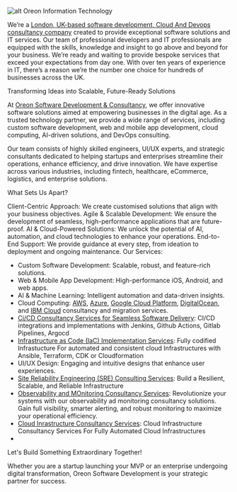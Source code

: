![alt Oreon Information Technology](https://www.oreonit.com/wp-content/uploads/2020/11/oreon_logo.svg)

We’re a [London, UK-based software development, Cloud And Devops consultancy company](https://www.oreonit.com/)  created to provide exceptional software solutions and IT services. Our team of professional developers and IT professionals are equipped with the skills, knowledge and insight to go above and beyond for your business. We’re ready and waiting to provide bespoke services that exceed your expectations from day one. With over ten years of experience in IT, there’s a reason we’re the number one choice for hundreds of businesses across the UK.


Transforming Ideas into Scalable, Future-Ready Solutions

At [Oreon Software Development & Consultancy](https://www.oreonit.com/), we offer innovative software solutions aimed at empowering businesses in the digital age. As a trusted technology partner, we provide a wide range of services, including custom software development, web and mobile app development, cloud computing, AI-driven solutions, and DevOps consulting.

Our team consists of highly skilled engineers, UI/UX experts, and strategic consultants dedicated to helping startups and enterprises streamline their operations, enhance efficiency, and drive innovation. We have expertise across various industries, including fintech, healthcare, eCommerce, logistics, and enterprise solutions.

What Sets Us Apart?

Client-Centric Approach:  We create customised solutions that align with your business objectives.
Agile & Scalable Development: We ensure the development of seamless, high-performance applications that are future-proof.
AI & Cloud-Powered Solutions: We unlock the potential of AI, automation, and cloud technologies to enhance your operations.
End-to-End Support: We provide guidance at every step, from ideation to deployment and ongoing maintenance.
Our Services:

- Custom Software Development: Scalable, robust, and feature-rich solutions.
- Web & Mobile App Development: High-performance iOS, Android, and web apps.
- AI & Machine Learning: Intelligent automation and data-driven insights.
- Cloud Computing: [AWS](https://www.oreonit.com/amazon-aws-cloud-consultancy-services/), [Azure](https://www.oreonit.com/microsoft-azure-cloud-platform-consulting/), [Google Cloud Platform](https://www.oreonit.com/google-cloud-platform-gcp-consultancy-services/), [DigitalOcean](https://www.oreonit.com/digitalocean-cloud-consultancy-services/), and [IBM Cloud](https://www.oreonit.com/ibm-cloud-consultancy-services/) consultancy and migration services.
- [Ci/CD Consultancy Services for Seamless Software Delivery](https://www.oreonit.com/ci-cd-software-delivery-consultancy-services/): CI/CD integrations and implementations with Jenkins, Github Actions, Gitlab Pipelines, Argocd
- [Infrastructure as Code (IaC) Implementation Services](https://www.oreonit.com/iac-implementation-services-with-terraform-ansible-cdk-cloudformation/): Fully codified Infrastucture For automated and consistent cloud Infrastructures with Ansible, Terraform, CDK or Cloudformation
- UI/UX Design: Engaging and intuitive designs that enhance user experiences.
- [Site Reliability Engineering (SRE) Consulting Services](https://www.oreonit.com/site-reliability-engineering-sre-consulting-services/): Build a Resilient, Scalable, and Reliable Infrastructure
- [Observability and MOnitoring Consultancy Services](https://www.oreonit.com/observability-and-monitoring-consultancy-services/): Revolutionize your systems with our observability ad monitoring consultancy solutions.
Gain full visibility, smarter alerting, and robust monitoring to maximize your operational efficiency.
- [Cloud Inrastructure Consultancy Services](https://www.oreonit.com/cloud-infrastructure-consultancy-services/): Cloud Infrastructure Consultancy Services For Fully Automated Cloud Infrastructures
- 
Let's Build Something Extraordinary Together!

Whether you are a startup launching your MVP or an enterprise undergoing digital transformation, Oreon Software Development is your strategic partner for success.
